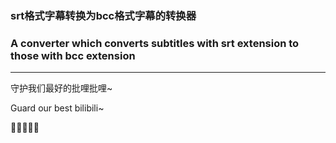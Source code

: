 ### srt格式字幕转换为bcc格式字幕的转换器

### A converter which converts subtitles with srt extension to those with bcc extension

---

守护我们最好的批哩批哩~

Guard our best bilibili~

🍺🍐🍺🍐🍻
